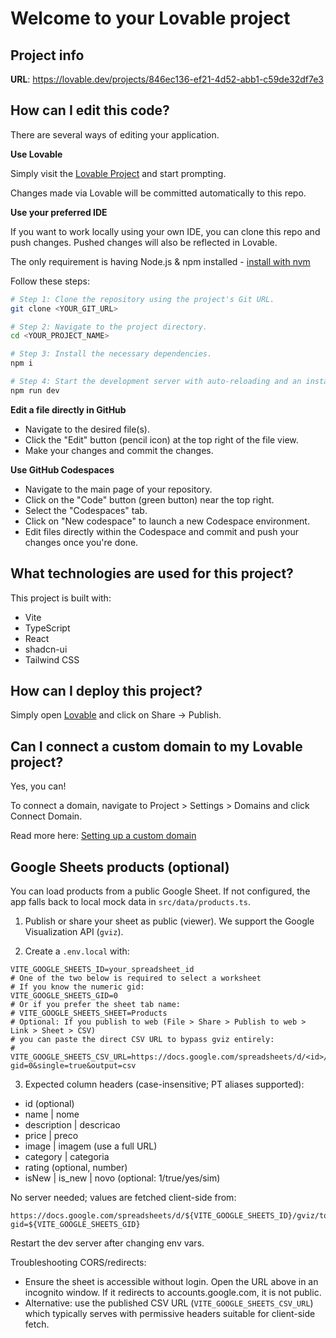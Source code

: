 # Welcome to your Lovable project

## Project info

**URL**: https://lovable.dev/projects/846ec136-ef21-4d52-abb1-c59de32df7e3

## How can I edit this code?

There are several ways of editing your application.

**Use Lovable**

Simply visit the [Lovable Project](https://lovable.dev/projects/846ec136-ef21-4d52-abb1-c59de32df7e3) and start prompting.

Changes made via Lovable will be committed automatically to this repo.

**Use your preferred IDE**

If you want to work locally using your own IDE, you can clone this repo and push changes. Pushed changes will also be reflected in Lovable.

The only requirement is having Node.js & npm installed - [install with nvm](https://github.com/nvm-sh/nvm#installing-and-updating)

Follow these steps:

```sh
# Step 1: Clone the repository using the project's Git URL.
git clone <YOUR_GIT_URL>

# Step 2: Navigate to the project directory.
cd <YOUR_PROJECT_NAME>

# Step 3: Install the necessary dependencies.
npm i

# Step 4: Start the development server with auto-reloading and an instant preview.
npm run dev
```

**Edit a file directly in GitHub**

- Navigate to the desired file(s).
- Click the "Edit" button (pencil icon) at the top right of the file view.
- Make your changes and commit the changes.

**Use GitHub Codespaces**

- Navigate to the main page of your repository.
- Click on the "Code" button (green button) near the top right.
- Select the "Codespaces" tab.
- Click on "New codespace" to launch a new Codespace environment.
- Edit files directly within the Codespace and commit and push your changes once you're done.

## What technologies are used for this project?

This project is built with:

- Vite
- TypeScript
- React
- shadcn-ui
- Tailwind CSS

## How can I deploy this project?

Simply open [Lovable](https://lovable.dev/projects/846ec136-ef21-4d52-abb1-c59de32df7e3) and click on Share -> Publish.

## Can I connect a custom domain to my Lovable project?

Yes, you can!

To connect a domain, navigate to Project > Settings > Domains and click Connect Domain.

Read more here: [Setting up a custom domain](https://docs.lovable.dev/tips-tricks/custom-domain#step-by-step-guide)

## Google Sheets products (optional)

You can load products from a public Google Sheet. If not configured, the app falls back to local mock data in `src/data/products.ts`.

1) Publish or share your sheet as public (viewer). We support the Google Visualization API (`gviz`).

2) Create a `.env.local` with:

```env
VITE_GOOGLE_SHEETS_ID=your_spreadsheet_id
# One of the two below is required to select a worksheet
# If you know the numeric gid:
VITE_GOOGLE_SHEETS_GID=0
# Or if you prefer the sheet tab name:
# VITE_GOOGLE_SHEETS_SHEET=Products
# Optional: If you publish to web (File > Share > Publish to web > Link > Sheet > CSV)
# you can paste the direct CSV URL to bypass gviz entirely:
# VITE_GOOGLE_SHEETS_CSV_URL=https://docs.google.com/spreadsheets/d/<id>/pub?gid=0&single=true&output=csv
```

3) Expected column headers (case-insensitive; PT aliases supported):

- id (optional)
- name | nome
- description | descricao
- price | preco
- image | imagem (use a full URL)
- category | categoria
- rating (optional, number)
- isNew | is_new | novo (optional: 1/true/yes/sim)

No server needed; values are fetched client-side from:

```
https://docs.google.com/spreadsheets/d/${VITE_GOOGLE_SHEETS_ID}/gviz/tq?gid=${VITE_GOOGLE_SHEETS_GID}
```

Restart the dev server after changing env vars.

Troubleshooting CORS/redirects:

- Ensure the sheet is accessible without login. Open the URL above in an incognito window. If it redirects to accounts.google.com, it is not public.
- Alternative: use the published CSV URL (`VITE_GOOGLE_SHEETS_CSV_URL`) which typically serves with permissive headers suitable for client-side fetch.
